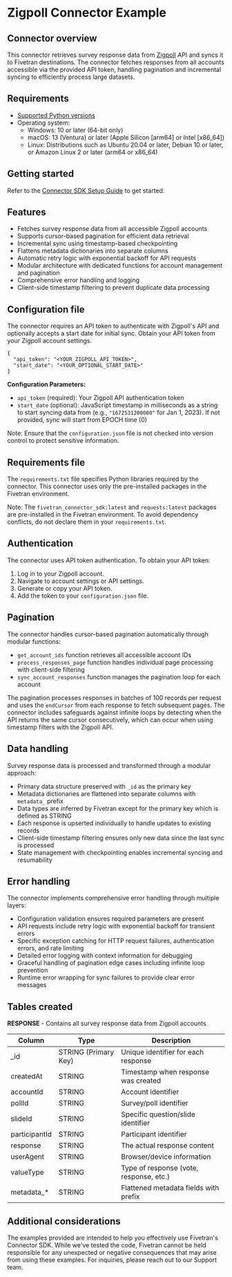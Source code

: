 # Zigpoll Connector Example

## Connector overview
This connector retrieves survey response data from [Zigpoll](https://apidocs.zigpoll.com/reference) API and syncs it to Fivetran destinations. The connector fetches responses from all accounts accessible via the provided API token, handling pagination and incremental syncing to efficiently process large datasets.

## Requirements
- [Supported Python versions](https://github.com/fivetran/fivetran_connector_sdk/blob/main/README.md#requirements)
- Operating system:
  - Windows: 10 or later (64-bit only)
  - macOS: 13 (Ventura) or later (Apple Silicon [arm64] or Intel [x86_64])
  - Linux: Distributions such as Ubuntu 20.04 or later, Debian 10 or later, or Amazon Linux 2 or later (arm64 or x86_64)

## Getting started
Refer to the [Connector SDK Setup Guide](https://fivetran.com/docs/connectors/connector-sdk/setup-guide) to get started.

## Features
- Fetches survey response data from all accessible Zigpoll accounts
- Supports cursor-based pagination for efficient data retrieval
- Incremental sync using timestamp-based checkpointing
- Flattens metadata dictionaries into separate columns
- Automatic retry logic with exponential backoff for API requests
- Modular architecture with dedicated functions for account management and pagination
- Comprehensive error handling and logging
- Client-side timestamp filtering to prevent duplicate data processing

## Configuration file
The connector requires an API token to authenticate with Zigpoll's API and optionally accepts a start date for initial sync. Obtain your API token from your Zigpoll account settings.

```
{
  "api_token": "<YOUR_ZIGPOLL_API_TOKEN>",
  "start_date": "<YOUR_OPTIONAL_START_DATE>"
}
```

**Configuration Parameters:**
- `api_token` (required): Your Zigpoll API authentication token
- `start_date` (optional): JavaScript timestamp in milliseconds as a string to start syncing data from (e.g., `"1672531200000"` for Jan 1, 2023). If not provided, sync will start from EPOCH time (0)

Note: Ensure that the `configuration.json` file is not checked into version control to protect sensitive information.

## Requirements file
The `requirements.txt` file specifies Python libraries required by the connector. This connector uses only the pre-installed packages in the Fivetran environment.

Note: The `fivetran_connector_sdk:latest` and `requests:latest` packages are pre-installed in the Fivetran environment. To avoid dependency conflicts, do not declare them in your `requirements.txt`.

## Authentication
The connector uses API token authentication. To obtain your API token:
1. Log in to your Zigpoll account.
2. Navigate to account settings or API settings.
3. Generate or copy your API token.
4. Add the token to your `configuration.json` file.

## Pagination
The connector handles cursor-based pagination automatically through modular functions:
- `get_account_ids` function retrieves all accessible account IDs
- `process_responses_page` function handles individual page processing with client-side filtering
- `sync_account_responses` function manages the pagination loop for each account

The pagination processes responses in batches of 100 records per request and uses the `endCursor` from each response to fetch subsequent pages. The connector includes safeguards against infinite loops by detecting when the API returns the same cursor consecutively, which can occur when using timestamp filters with the Zigpoll API.

## Data handling
Survey response data is processed and transformed through a modular approach:
- Primary data structure preserved with `_id` as the primary key
- Metadata dictionaries are flattened into separate columns with `metadata_` prefix
- Data types are inferred by Fivetran except for the primary key which is defined as STRING
- Each response is upserted individually to handle updates to existing records
- Client-side timestamp filtering ensures only new data since the last sync is processed
- State management with checkpointing enables incremental syncing and resumability

## Error handling
The connector implements comprehensive error handling through multiple layers:
- Configuration validation ensures required parameters are present
- API requests include retry logic with exponential backoff for transient errors
- Specific exception catching for HTTP request failures, authentication errors, and rate limiting
- Detailed error logging with context information for debugging
- Graceful handling of pagination edge cases including infinite loop prevention
- Runtime error wrapping for sync failures to provide clear error messages

## Tables created
**RESPONSE** - Contains all survey response data from Zigpoll accounts

| Column | Type | Description |
|--------|------|-------------|
| _id | STRING (Primary Key) | Unique identifier for each response |
| createdAt | STRING | Timestamp when response was created |
| accountId | STRING | Account identifier |
| pollId | STRING | Survey/poll identifier |
| slideId | STRING | Specific question/slide identifier |
| participantId | STRING | Participant identifier |
| response | STRING | The actual response content |
| userAgent | STRING | Browser/device information |
| valueType | STRING | Type of response (vote, response, etc.) |
| metadata_* | STRING | Flattened metadata fields with prefix |

## Additional considerations
The examples provided are intended to help you effectively use Fivetran's Connector SDK. While we've tested the code, Fivetran cannot be held responsible for any unexpected or negative consequences that may arise from using these examples. For inquiries, please reach out to our Support team.